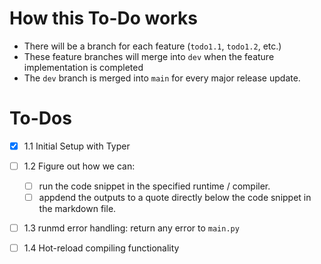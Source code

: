 # How this To-Do works

- There will be a branch for each feature (`todo1.1`, `todo1.2`, etc.)
- These feature branches will merge into `dev` when the feature implementation is completed
- The `dev` branch is merged into `main` for every major release update.

# To-Dos

- [x] 1.1 Initial Setup with Typer

- [ ] 1.2 Figure out how we can:

  - [ ] run the code snippet in the specified runtime / compiler.
  - [ ] appdend the outputs to a quote directly below the code snippet in the markdown file.

- [ ] 1.3 runmd error handling: return any error to `main.py`

- [ ] 1.4 Hot-reload compiling functionality
